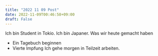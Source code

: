 ```yaml
---
title: "2022 11 09 Post"
date: 2022-11-09T00:46:58+09:00
draft: False
---
```


Ich bin Student in Tokio.
Ich bin Japaner.
Was wir heute gemacht haben
- Ein Tagebuch beginnen
- Vierte Impfung
Ich gehe morgen in Teilzeit arbeiten.

